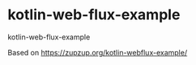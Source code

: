 # kotlin-web-flux-example
kotlin-web-flux-example

Based on https://zupzup.org/kotlin-webflux-example/

